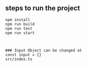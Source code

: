 
## steps to run the project


```
npm install 
npm run build
npm run test
npm run start



### Input Object can be changed at
const input = {}
src/index.ts
